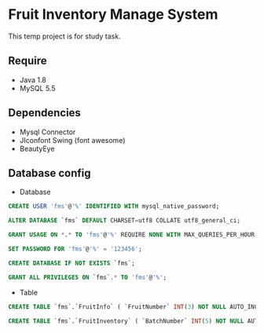 # Fruit Inventory Manage System
This temp project is for study task.

## Require
- Java 1.8
- MySQL 5.5

## Dependencies
- Mysql Connector
- JIconfont Swing (font awesome)
- BeautyEye

## Database config
- Database

```sql
CREATE USER 'fms'@'%' IDENTIFIED WITH mysql_native_password;
```

```sql
ALTER DATABASE `fms` DEFAULT CHARSET=utf8 COLLATE utf8_general_ci;
```

```sql
GRANT USAGE ON *.* TO 'fms'@'%' REQUIRE NONE WITH MAX_QUERIES_PER_HOUR 0 MAX_CONNECTIONS_PER_HOUR 0 MAX_UPDATES_PER_HOUR 0 MAX_USER_CONNECTIONS 0;
```

```sql
SET PASSWORD FOR 'fms'@'%' = '123456';
```

```sql
CREATE DATABASE IF NOT EXISTS `fms`;
```

```sql
GRANT ALL PRIVILEGES ON `fms`.* TO 'fms'@'%';
```

- Table

```sql
CREATE TABLE `fms`.`FruitInfo` ( `FruitNumber` INT(3) NOT NULL AUTO_INCREMENT COMMENT '水果的编号' , `FruitName` VARCHAR(10) NOT NULL COMMENT '水果的名称' , `FruitProduction` VARCHAR(10) NOT NULL COMMENT '水果的产地' , PRIMARY KEY (`FruitNumber`)) ENGINE = MyISAM;
```

```sql
CREATE TABLE `fms`.`FruitInventory` ( `BatchNumber` INT(5) NOT NULL AUTO_INCREMENT COMMENT '批次编号' , `FruitNumber` INT(3) NOT NULL COMMENT '水果的编号' , `BatchDinout` TIMESTAMP NOT NULL DEFAULT CURRENT_TIMESTAMP COMMENT '水果库存变动时间' , `BatchType` BIT(1) NOT NULL COMMENT '批次变动类型' , `BatchQuantity` FLOAT(4,2) NOT NULL COMMENT '本批次水果的数量(kg)' , `BatchPrice` FLOAT(2,2) NOT NULL COMMENT '当前批次单价' , `BatchSupplier` VARCHAR(10) NOT NULL COMMENT '本批次水果供应商' , PRIMARY KEY (`BatchNumber`),FOREIGN KEY (`FruitNumber`) REFERENCES `fms`.`FruitInfo`(`FruitNumber`)) ENGINE = MyISAM;
```